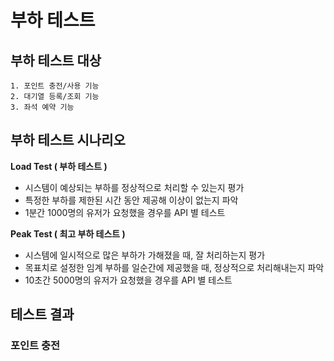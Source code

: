 # 부하 테스트

## 부하 테스트 대상
```
1. 포인트 충전/사용 기능
2. 대기열 등록/조회 기능
3. 좌석 예약 기능
```
## 부하 테스트 시나리오
**Load Test ( 부하 테스트 )**

- 시스템이 예상되는 부하를 정상적으로 처리할 수 있는지 평가
- 특정한 부하를 제한된 시간 동안 제공해 이상이 없는지 파악
- 1분간 1000명의 유저가 요청했을 경우를 API 별 테스트

**Peak Test ( 최고 부하 테스트 )**

- 시스템에 일시적으로 많은 부하가 가해졌을 때, 잘 처리하는지 평가
- 목표치로 설정한 임계 부하를 일순간에 제공했을 때, 정상적으로 처리해내는지 파악
- 10초간 5000명의 유저가 요청했을 경우를 API 별 테스트

## 테스트 결과

### 포인트 충전

